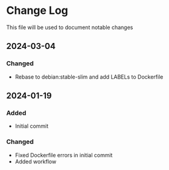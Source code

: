 # Change Log
<!-- markdownlint-disable MD024 -->
<!-- markdownlint-disable MD033 -->
This file will be used to document notable changes

## 2024-03-04

### Changed

- Rebase to debian:stable-slim and add LABELs to Dockerfile

## 2024-01-19

### Added

- Initial commit

### Changed

- Fixed Dockerfile errors in initial commit
- Added workflow


